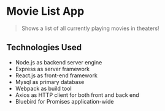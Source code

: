 # Movie List App

> Shows a list of all currently playing movies in theaters!

## Technologies Used

- Node.js as backend server engine
- Express as server framework
- React.js as front-end framework
- Mysql as primary database
- Webpack as build tool
- Axios as HTTP client for both front and back end
- Bluebird for Promises application-wide
